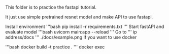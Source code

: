 This folder is to practice the fastapi tutorial.

It just use simple pretrained resnet model and make API to use fastapi.


Install environment
'''bash
pip install -r requirements.txt
'''
Start fastAPI and evaluate model 
'''bash
uvicorn main:app --reload 
'''
Go to 
'''
ip address/docs 
'''
./docs/example.png
If you want to use docker 

'''bash
docker build -t practice .
'''
docker exec
